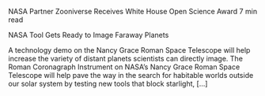 NASA Partner Zooniverse Receives White House Open Science Award 
 7 min read

NASA Tool Gets Ready to Image Faraway Planets

A technology demo on the Nancy Grace Roman Space Telescope will help increase the variety of distant planets scientists can directly image. The Roman Coronagraph Instrument on NASA’s Nancy Grace Roman Space Telescope will help pave the way in the search for habitable worlds outside our solar system by testing new tools that block starlight, […]